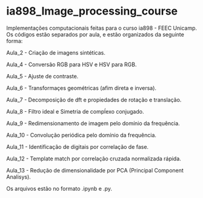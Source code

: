 # ia898_Image_processing_course
Implementações computacionais feitas para o curso ia898 - FEEC Unicamp. Os códigos estão separados por aula, e estão organizados da seguinte forma:

Aula_2 - Criação de imagens sintéticas.

Aula_4 - Conversão RGB para HSV e HSV para RGB.

Aula_5 - Ajuste de contraste.

Aula_6 - Transformaçes geométricas (afim direta e inversa).

Aula_7 - Decomposição de dft e propiedades de rotação e translação.

Aula_8 - Filtro ideal e Simetria de compĺexo conjugado.

Aula_9 - Redimensionamento de imagem pelo domínio da frequência.

Aula_10 - Convolução periódica pelo domínio da frequência.

Aula_11 - Identificação de digitais por correlação de fase.

Aula_12 - Template match por correlação cruzada normalizada rápida.

Aula_13 - Redução de dimensionalidade por PCA (Principal Component Analisys).

Os arquivos estão no formato .ipynb e .py.
